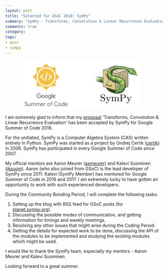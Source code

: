 ```yaml
---
layout: post
title: "Selected for GSoC 2018: SymPy"
summary: "SymPy - Transforms, Convolution & Linear Recurrence Evaluation"
comments: true
category:
tags:
- gsoc
- sympy
---
```


<img src="/files/gsoc-sympy.png" style="width:75%; height:75%; float:left; margin-left:55px;" />
<br clear="all" />

I am extremely glad to inform that my [proposal](https://summerofcode.withgoogle.com/projects/5222530349006848) 'Transforms, Convolution & Linear Recurrence Evaluation' has been accepted by SymPy for Google Summer of Code 2018.

For the unitiated, SymPy is a Computer Algebra System (CAS) written entirely in Python. SymPy was started as a project by Ondrej Certik ([certik](https://github.com/certik)) in 2006. SymPy has participated in every Google Summer of Code since 2007.

My official mentors are Aaron Meurer ([asmeurer](https://github.com/asmeurer)) and Kalevi Suominen ([jksuom](https://github.com/jksuom)). Aaron (who also joined from GSoC) is the lead developer of SymPy since 2011. Kalevi (SymPy Member) has mentored for Google Summer of Code in 2016 and 2017. I am extremely lucky to have gotten an opportunity to work with such experienced developers.

During the Community Bonding Period, I will complete the following tasks:
1. Setting up the blog with RSS feed for GSoC posts (for [planet.sympy.org](http://planet.sympy.org)).
2. Discussing the possible modes of communication, and getting information for timings and weekly meetings.
3. Resolving any other issues that might arise during the Coding Period.
4. Getting the details for expected work to be done, discussing the API of the modules to be implemented and studying the existing modules which might be used.

I would like to thank the SymPy team, especially my mentors - Aaron Meurer and Kalevi Suominen.

Looking forward to a great summer.